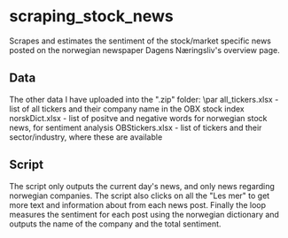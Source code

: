 # scraping_stock_news
Scrapes and estimates the sentiment of the stock/market specific news posted on the norwegian newspaper Dagens Næringsliv's overview page.

## Data
The other data I have uploaded into the ".zip" folder: \par
all_tickers.xlsx - list of all tickers and their company name in the OBX stock index 
norskDict.xlsx - list of positve and negative words for norwegian stock news, for sentiment analysis 
OBStickers.xlsx - list of tickers and their sector/industry, where these are available


## Script
The script only outputs the current day's news, and only news regarding norwegian companies. The script also clicks on all the "Les mer" to get more text and information about from each news post. Finally the loop measures the sentiment for each post using the norwegian dictionary and outputs the name of the company and the total sentiment.


